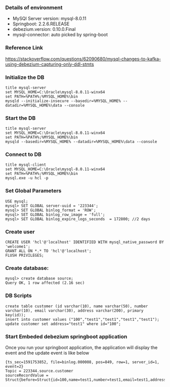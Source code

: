 ### Details of environment
- MySQl Server version: mysql-8.0.11
- Springboot: 2.2.6.RELEASE
- debezium.version: 0.10.0.Final
- mysql-connector: auto picked by spring-boot

### Reference Link
https://stackoverflow.com/questions/62090680/mysql-changes-to-kafka-using-debezium-capturing-only-ddl-stmts

### Initialize the DB


    title mysql-server
    set MYSQL_HOME=C:\Oracle\mysql-8.0.11-winx64
    set PATH=%PATH%;%MYSQL_HOME%\bin
    mysqld --initialize-insecure --basedir=%MYSQL_HOME% --datadir=%MYSQL_HOME%\data --console 
    

  
### Start the DB

    title mysql-server
    set MYSQL_HOME=C:\Oracle\mysql-8.0.11-winx64
    set PATH=%PATH%;%MYSQL_HOME%\bin
    mysqld --basedir=%MYSQL_HOME% --datadir=%MYSQL_HOME%\data --console
    

### Connect to DB

    title mysql-client
    set MYSQL_HOME=C:\Oracle\mysql-8.0.11-winx64
    set PATH=%PATH%;%MYSQL_HOME%\bin
    mysql.exe -u hcl -p
    

### Set Global Parameters

    USE mysql;
    mysql> SET GLOBAL server-uuid = '223344';
    mysql> SET GLOBAL binlog_format = 'ROW';
    mysql> SET GLOBAL binlog_row_image = 'full';
    mysql> SET GLOBAL binlog_expire_logs_seconds  = 172800; //2 days

### Create user

    CREATE USER 'hcl'@'localhost' IDENTIFIED WITH mysql_native_password BY 'welcome1';
    GRANT ALL ON *.* TO 'hcl'@'localhost';
    FLUSH PRIVILEGES;
    

### Create database:

    mysql> create database source;
    Query OK, 1 row affected (2.16 sec)
    
### DB Scripts

    create table customer (id varchar(10), name varchar(50), number varchar(10), email varchar(30), address varchar(200), primary key(id));
    insert into customer values ("100","test1","test1","test1","test1");
    update customer set address="test1" where id="100";

### Start Embeded debezium springboot application
Once you run your springboot application, the application will display the event and the update event is like below

    {ts_sec=1591753852, file=binlog.000008, pos=849, row=1, server_id=1, event=2}
    Topic = 223344.source.customer
    sourceRecordValue =     Struct{before=Struct{id=100,name=test1,number=test1,email=test1,address=test1},after=Struct{id=100,name=test1,number=test1,email=test1,address=test2},source=Struct{version=0.10.0.Final,connector=mysql,name=223344,ts_ms=1591753852000,db=source,table=customer,server_id=1,file=binlog.000008,pos=1007,row=0,thread=13},op=u,ts_ms=1591753852431}
